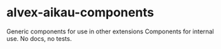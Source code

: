 # alvex-aikau-components
Generic components for use in other extensions
Components for internal use. No docs, no tests.
